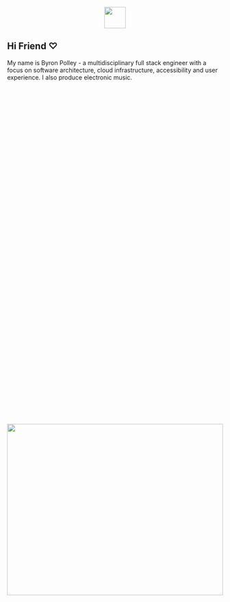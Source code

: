 <p align="center">
<a href="https://byronpolley.com" target="_blank">
  <img width="50em" height="50em" src="https://cdn.byronpolley.com/mercury.png">
</a>
</p>

<h2> Hi Friend ♡</h2>

My name is Byron Polley - a multidisciplinary full stack engineer with a focus on software architecture, cloud infrastructure, accessibility and user experience. I also produce electronic music.

<p align="center" style="margin-top:50rem;">
  <img width="100%" height="auto" style="max-height:400px;" src="https://cdn.byronpolley.com/octopus.svg">
</p>
